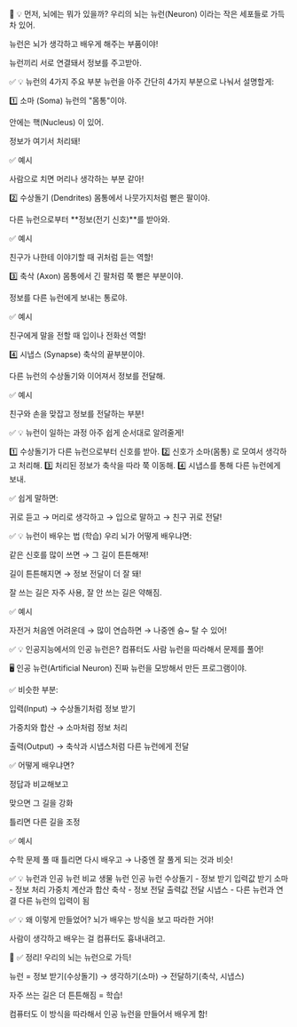 🧠 💡 먼저, 뇌에는 뭐가 있을까?
우리의 뇌는 뉴런(Neuron) 이라는 작은 세포들로 가득 차 있어.

뉴런은 뇌가 생각하고 배우게 해주는 부품이야!

뉴런끼리 서로 연결돼서 정보를 주고받아.

✅ 💡 뉴런의 4가지 주요 부분
뉴런을 아주 간단히 4가지 부분으로 나눠서 설명할게:

1️⃣ 소마 (Soma)
뉴런의 "몸통"이야.

안에는 핵(Nucleus) 이 있어.

정보가 여기서 처리돼!

✅ 예시

사람으로 치면 머리나 생각하는 부분 같아!

2️⃣ 수상돌기 (Dendrites)
몸통에서 나뭇가지처럼 뻗은 팔이야.

다른 뉴런으로부터 **정보(전기 신호)**를 받아와.

✅ 예시

친구가 나한테 이야기할 때 귀처럼 듣는 역할!

3️⃣ 축삭 (Axon)
몸통에서 긴 팔처럼 쭉 뻗은 부분이야.

정보를 다른 뉴런에게 보내는 통로야.

✅ 예시

친구에게 말을 전할 때 입이나 전화선 역할!

4️⃣ 시냅스 (Synapse)
축삭의 끝부분이야.

다른 뉴런의 수상돌기와 이어져서 정보를 전달해.

✅ 예시

친구와 손을 맞잡고 정보를 전달하는 부분!

✅ 💡 뉴런이 일하는 과정
아주 쉽게 순서대로 알려줄게!

1️⃣ 수상돌기가 다른 뉴런으로부터 신호를 받아.
2️⃣ 신호가 소마(몸통) 로 모여서 생각하고 처리해.
3️⃣ 처리된 정보가 축삭을 따라 쭉 이동해.
4️⃣ 시냅스를 통해 다른 뉴런에게 보내.

✅ 쉽게 말하면:

귀로 듣고 → 머리로 생각하고 → 입으로 말하고 → 친구 귀로 전달!

✅ 💡 뉴런이 배우는 법 (학습)
우리 뇌가 어떻게 배우냐면:

같은 신호를 많이 쓰면 → 그 길이 튼튼해져!

길이 튼튼해지면 → 정보 전달이 더 잘 돼!

잘 쓰는 길은 자주 사용, 잘 안 쓰는 길은 약해짐.

✅ 예시

자전거 처음엔 어려운데 → 많이 연습하면 → 나중엔 슝~ 탈 수 있어!

✅ 💡 인공지능에서의 인공 뉴런은?
컴퓨터도 사람 뉴런을 따라해서 문제를 풀어!

🖥️ 인공 뉴런(Artificial Neuron)
진짜 뉴런을 모방해서 만든 프로그램이야.

✅ 비슷한 부분:

입력(Input) → 수상돌기처럼 정보 받기

가중치와 합산 → 소마처럼 정보 처리

출력(Output) → 축삭과 시냅스처럼 다른 뉴런에게 전달

✅ 어떻게 배우냐면?

정답과 비교해보고

맞으면 그 길을 강화

틀리면 다른 길을 조정

✅ 예시

수학 문제 풀 때 틀리면 다시 배우고 → 나중엔 잘 풀게 되는 것과 비슷!

✅ 💡 뉴런과 인공 뉴런 비교
생물 뉴런	인공 뉴런
수상돌기 - 정보 받기	입력값 받기
소마 - 정보 처리	가중치 계산과 합산
축삭 - 정보 전달	출력값 전달
시냅스 - 다른 뉴런과 연결	다른 뉴런의 입력이 됨

✅ 💡 왜 이렇게 만들었어?
뇌가 배우는 방식을 보고 따라한 거야!

사람이 생각하고 배우는 걸 컴퓨터도 흉내내려고.

🎁 ✅ 정리!
우리의 뇌는 뉴런으로 가득!

뉴런 = 정보 받기(수상돌기) → 생각하기(소마) → 전달하기(축삭, 시냅스)

자주 쓰는 길은 더 튼튼해짐 = 학습!

컴퓨터도 이 방식을 따라해서 인공 뉴런을 만들어서 배우게 함!